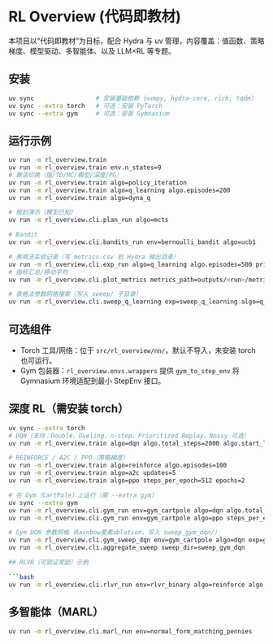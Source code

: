 # RL Overview (代码即教材)

本项目以“代码即教材”为目标，配合 Hydra 与 uv 管理，内容覆盖：值函数、策略梯度、模型驱动、多智能体、以及 LLM×RL 等专题。

## 安装

```bash
uv sync                 # 安装基础依赖（numpy, hydra-core, rich, tqdm）
uv sync --extra torch   # 可选：安装 PyTorch
uv sync --extra gym     # 可选：安装 Gymnasium
```

## 运行示例

```bash
uv run -m rl_overview.train
uv run -m rl_overview.train env.n_states=9
# 算法切换（值/TD/MC/模型/深度/PG）
uv run -m rl_overview.train algo=policy_iteration
uv run -m rl_overview.train algo=q_learning algo.episodes=200
uv run -m rl_overview.train algo=dyna_q

# 规划演示（模型已知）
uv run -m rl_overview.cli.plan_run algo=mcts

# Bandit
uv run -m rl_overview.cli.bandits_run env=bernoulli_bandit algo=ucb1

# 表格法实验记录（写 metrics.csv 到 Hydra 输出目录）
uv run -m rl_overview.cli.exp_run algo=q_learning algo.episodes=500 print_every=50
# 指标汇总/移动平均
uv run -m rl_overview.cli.plot_metrics metrics_path=outputs/<run>/metrics.csv ma_window=50

# 表格法参数网格搜索（写入 sweep/ 子目录）
uv run -m rl_overview.cli.sweep_q_learning exp=sweep_q_learning algo=q_learning
```

## 可选组件
- Torch 工具/网络：位于 `src/rl_overview/nn/`，默认不导入，未安装 torch 也可运行。
- Gym 包装器：`rl_overview.envs.wrappers` 提供 `gym_to_step_env` 将 Gymnasium 环境适配到最小 StepEnv 接口。

## 深度 RL（需安装 torch）

```bash
uv sync --extra torch
# DQN（支持：Double、Dueling、n-step、Prioritized Replay、Noisy 可选）
uv run -m rl_overview.train algo=dqn algo.total_steps=2000 algo.start_learning_after=200

# REINFORCE / A2C / PPO（策略梯度）
uv run -m rl_overview.train algo=reinforce algo.episodes=100
uv run -m rl_overview.train algo=a2c updates=5
uv run -m rl_overview.train algo=ppo steps_per_epoch=512 epochs=2

# 在 Gym（CartPole）上运行（需 --extra gym）
uv sync --extra gym
uv run -m rl_overview.cli.gym_run env=gym_cartpole algo=dqn algo.total_steps=5000 metrics_file=metrics_dqn.csv
uv run -m rl_overview.cli.gym_run env=gym_cartpole algo=ppo steps_per_epoch=1024 epochs=5 metrics_file=metrics_ppo.csv

# Gym DQN 参数网格（Rainbow要素ablation，写入 sweep_gym_dqn/）
uv run -m rl_overview.cli.gym_sweep_dqn env=gym_cartpole algo=dqn exp=gym_dqn_sweep
uv run -m rl_overview.cli.aggregate_sweep sweep_dir=sweep_gym_dqn

## RLVR（可验证奖励）示例

```bash
uv run -m rl_overview.cli.rlvr_run env=rlvr_binary algo=reinforce algo.episodes=500 metrics_file=metrics_rlvr.csv
```

## 多智能体（MARL）

```bash
uv run -m rl_overview.cli.marl_run env=normal_form_matching_pennies
```
